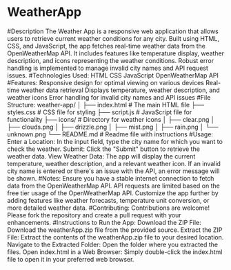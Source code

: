 # WeatherApp
#Description
The Weather App is a responsive web application that allows users to retrieve current weather conditions for any city. Built using HTML, CSS, and JavaScript, the app fetches real-time weather data from the OpenWeatherMap API. It includes features like temperature display, weather description, and icons representing the weather conditions. Robust error handling is implemented to manage invalid city names and API request issues.
#Technologies Used:
HTML
CSS
JavaScript
OpenWeatherMap API
#Features:
Responsive design for optimal viewing on various devices
Real-time weather data retrieval
Displays temperature, weather description, and weather icons
Error handling for invalid city names and API issues
#File Structure:
weather-app/
│
├── index.html          # The main HTML file
├── styles.css          # CSS file for styling
├── script.js           # JavaScript file for functionality
├── icons/              # Directory for weather icons
│   ├── clear.png
│   ├── clouds.png
│   ├── drizzle.png
│   ├── mist.png
│   ├── rain.png
│   └── unknown.png
└── README.md           # Readme file with instructions
#Usage:
Enter a Location:
In the input field, type the city name for which you want to check the weather.
Submit:
Click the "Submit" button to retrieve the weather data.
View Weather Data:
The app will display the current temperature, weather description, and a relevant weather icon.
If an invalid city name is entered or there's an issue with the API, an error message will be shown.
#Notes:
Ensure you have a stable internet connection to fetch data from the OpenWeatherMap API.
API requests are limited based on the free tier usage of the OpenWeatherMap API.
Customize the app further by adding features like weather forecasts, temperature unit conversion, or more detailed weather data.
#Contributing:
Contributions are welcome! Please fork the repository and create a pull request with your enhancements.
#Instructions to Run the App:
Download the ZIP File:
Download the weatherApp.zip file from the provided source.
Extract the ZIP File:
Extract the contents of the weatherApp.zip file to your desired location.
Navigate to the Extracted Folder:
Open the folder where you extracted the files.
Open index.html in a Web Browser:
Simply double-click the index.html file to open it in your preferred web browser.


